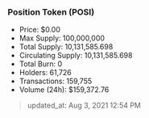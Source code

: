 
  ### Position Token (POSI)
  - Price: $0.00
  - Max Supply: 100,000,000
  - Total Supply: 10,131,585.698
  - Circulating Supply: 10,131,585.698
  - Total Burn: 0
  - Holders: 61,726
  - Transactions: 159,755
  - Volume (24h): $159,372.76

  > updated_at: Aug 3, 2021 12:54 PM
